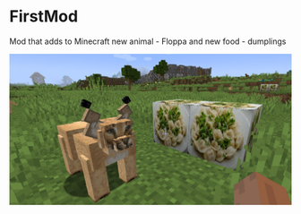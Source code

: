 # FirstMod
Mod that adds to Minecraft new animal - Floppa and new food - dumplings

![Image of Floppa](/screenshots/Screenshot_Floppa.jpg)
